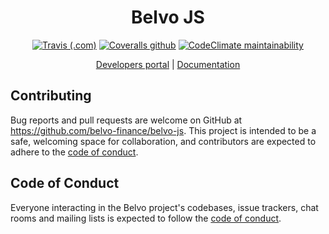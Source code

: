 <h1 align="center">Belvo JS</h1>
<p align="center">
    <a href="https://travis-ci.com/belvo-finance/belvo-js"><img alt="Travis (.com)" src="https://img.shields.io/travis/com/belvo-finance/belvo-js/master?style=for-the-badge"></a>
    <a href="https://coveralls.io/github/belvo-finance/belvo-js"><img alt="Coveralls github" src="https://img.shields.io/coveralls/github/belvo-finance/belvo-js?style=for-the-badge"></a>
    <a href="https://codeclimate.com/github/belvo-finance/belvo-js"><img alt="CodeClimate maintainability" src="https://img.shields.io/codeclimate/maintainability/belvo-finance/belvo-js?style=for-the-badge"></a>
</p>
<p align="center"><a href="https://developers.belvo.co">Developers portal</a> | <a href="https://belvo-finance.github.io/belvo-js">Documentation</a></p>


## Contributing

Bug reports and pull requests are welcome on GitHub at https://github.com/belvo-finance/belvo-js. This project is intended to be a safe, welcoming space for collaboration, and contributors are expected to adhere to the [code of conduct](https://github.com/belvo-finance/belvo-js/blob/master/CODE_OF_CONDUCT.md).


## Code of Conduct

Everyone interacting in the Belvo project's codebases, issue trackers, chat rooms and mailing lists is expected to follow the [code of conduct](https://github.com/belvo-finance/belvo-js/blob/master/CODE_OF_CONDUCT.md).
